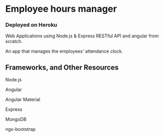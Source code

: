 
# Employee hours manager
### Deployed on Heroku
Web Applications using Node.js & Express RESTful API and angular from scratch.

An app that manages the employees' attendance clock.

## Frameworks, and Other Resources
Node.js

Angular 

Angular Material 

 Express

MongoDB

ngx-bootstrap
